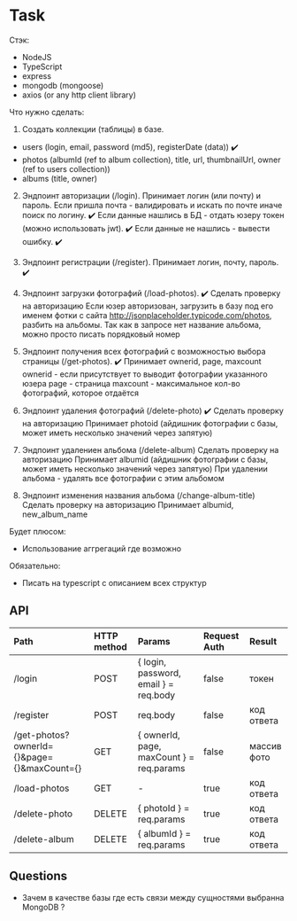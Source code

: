 # Task

Стэк:

- NodeJS
- TypeScript
- express
- mongodb (mongoose)
- axios (or any http client library)

Что нужно сделать:

1. Создать коллекции (таблицы) в базе.

- users (login, email, password (md5), registerDate (data)) ✔️
- photos (albumId (ref to album collection), title, url, thumbnailUrl, owner (ref to users collection))
- albums (title, owner)

2. Эндпоинт авторизации (/login). Принимает логин (или почту) и пароль.
   Если пришла почта - валидировать и искать по почте иначе поиск по логину. ✔️
   Если данные нашлись в БД - отдать юзеру токен (можно использовать jwt). ✔️
   Если данные не нашлись - вывести ошибку. ✔️

3. Эндпоинт регистрации (/register). Принимает логин, почту, пароль. ✔️

4. Эндпоинт загрузки фотографий (/load-photos). ✔️
   Сделать проверку на авторизацию
   Если юзер авторизован, загрузить в базу под его именем фотки с сайта
   http://jsonplaceholder.typicode.com/photos, разбить на альбомы. Так как
   в запросе нет название альбома, можно просто писать порядковый номер

5. Эндпоинт получения всех фотографий с возможностью выбора страницы (/get-photos). ✔️
   Принимает ownerid, page, maxcount
   ownerid - если присутствует то выводит фотографии указанного юзера
   page - страница
   maxcount - максимальное кол-во фотографий, которое отдаётся

6. Эндпоинт удаления фотографий (/delete-photo) ✔️
   Сделать проверку на авторизацию
   Принимает photoid (айдишник фотографии с базы, может иметь несколько значений через запятую)

7. Эндпоинт удалениен альбома (/delete-album)
   Сделать проверку на авторизацию
   Принимает albumid (айдишник фотографии с базы, может иметь несколько значений через запятую)
   При удалении альбома - удалять все фотографии с этим альбомом

8. Эндпоинт изменения названия альбома (/change-album-title)
   Сделать проверку на авторизацию
   Принимает albumid, new_album_name

Будет плюсом:

- Использование аггрегаций где возможно

Обязательно:

- Писать на typescript с описанием всех структур

## API

| Path        | HTTP method | Params | Request Auth | Result |
| :---------- | :---------- | :----- | :----------- | :----- |
| /login | POST |  { login, password, email } = req.body | false | токен |
| /register | POST |  req.body | false | код ответа |
| /get-photos?ownerId={}&page={}&maxCount={} | GET | { ownerId, page, maxCount } = req.params | false | массив фото |
| /load-photos | GET |  -  | true | код ответа |
| /delete-photo | DELETE |  { photoId } = req.params | true | код ответа |
| /delete-album | DELETE |  { albumId } = req.params | true | код ответа |


## Questions

- Зачем в качестве базы где есть связи между сущностями выбранна MongoDB ?
